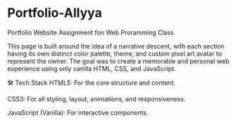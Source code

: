 # Portfolio-Allyya

Portfolio Website Assignment fon Web Proramming Class 

This page is built around the idea of a narrative descent, with each section having its own distinct color palette, theme, and custom pixel art avatar to represent the owner. The goal was to create a memorable and personal web experience using only vanilla HTML, CSS, and JavaScript.

🛠️ Tech Stack
HTML5: For the core structure and content.

CSS3: For all styling, layout, animations, and responsiveness.

JavaScript (Vanilla): For interactive components.
